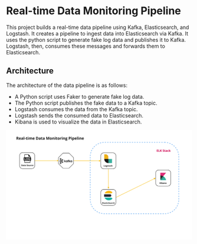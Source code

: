 # Real-time Data Monitoring Pipeline

This project builds a real-time data pipeline using Kafka, Elasticsearch, and Logstash. It creates a pipeline to ingest data into Elasticsearch via Kafka. It uses the python script to generate fake log data and publishes it to Kafka. Logstash, then, consumes these messages and forwards them to Elasticsearch.

## **Architecture**

The architecture of the data pipeline is as follows:

- A Python script uses Faker to generate fake log data.
- The Python script publishes the fake data to a Kafka topic.
- Logstash consumes the data from the Kafka topic.
- Logstash sends the consumed data to Elasticsearch.
- Kibana is used to visualize the data in Elasticsearch.

![Real-time Data Monitoring Pipeline](./images/Real-time-Data-Monitoring-Pipeline.png)
